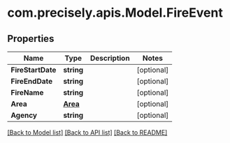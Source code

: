 
# com.precisely.apis.Model.FireEvent

## Properties

Name | Type | Description | Notes
------------ | ------------- | ------------- | -------------
**FireStartDate** | **string** |  | [optional] 
**FireEndDate** | **string** |  | [optional] 
**FireName** | **string** |  | [optional] 
**Area** | [**Area**](Area.md) |  | [optional] 
**Agency** | **string** |  | [optional] 

[[Back to Model list]](../README.md#documentation-for-models)
[[Back to API list]](../README.md#documentation-for-api-endpoints)
[[Back to README]](../README.md)

